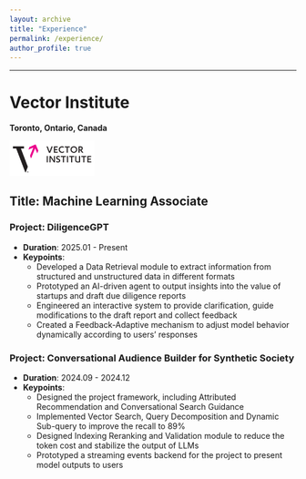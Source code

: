 ```yaml
---
layout: archive
title: "Experience"
permalink: /experience/
author_profile: true
---
```


--------------

# Vector Institute

**Toronto, Ontario, Canada** 

<img src="../images/vector.png" alt="hust" width="150">

## **Title: Machine Learning Associate**


### Project: DiligenceGPT

- **Duration**: 2025.01 - Present
- **Keypoints**:
  - Developed a Data Retrieval module to extract information from structured and unstructured data in different formats
  - Prototyped an AI-driven agent to output insights into the value of startups and draft due diligence reports
  - Engineered an interactive system to provide clarification, guide modifications to the draft report and collect feedback
  - Created a Feedback-Adaptive mechanism to adjust model behavior dynamically according to users’ responses

### Project: Conversational Audience Builder for Synthetic Society

- **Duration**: 2024.09 - 2024.12
- **Keypoints**:
  - Designed the project framework, including Attributed Recommendation and Conversational Search Guidance
  - Implemented Vector Search, Query Decomposition and Dynamic Sub-query to improve the recall to 89%
  - Designed Indexing Reranking and Validation module to reduce the token cost and stabilize the output of LLMs
  - Prototyped a streaming events backend for the project to present model outputs to users

